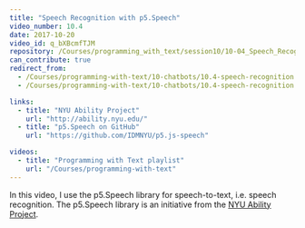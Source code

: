 ```yaml
---
title: "Speech Recognition with p5.Speech"
video_number: 10.4
date: 2017-10-20
video_id: q_bXBcmfTJM
repository: /Courses/programming_with_text/session10/10-04_Speech_Recognition_with_p5.Speech
can_contribute: true
redirect_from:
  - /Courses/programming-with-text/10-chatbots/10.4-speech-recognition
  - /Courses/programming-with-text/10-chatbots/10.4-speech-recognition.html

links:
  - title: "NYU Ability Project"
    url: "http://ability.nyu.edu/"
  - title: "p5.Speech on GitHub"
    url: "https://github.com/IDMNYU/p5.js-speech"

videos:
  - title: "Programming with Text playlist"
    url: "/Courses/programming-with-text"
---
```


In this video, I use the p5.Speech library for speech-to-text, i.e. speech recognition. The p5.Speech library is an initiative from the [NYU Ability Project](http://ability.nyu.edu/p5.js-speech/).
